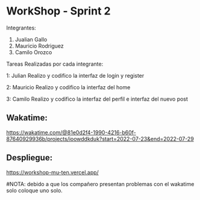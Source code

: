 # WorkShop - Sprint 2

Integrantes:
1. Jualian Gallo
2. Mauricio Rodriguez
3. Camilo Orozco

Tareas Realizadas por cada integrante:

1: Julian
Realizo y codifico la interfaz de login y register

2: Mauricio
Realizo y codifico la interfaz del home

3: Camilo
Realizo y codifico la interfaz del perfil e interfaz del nuevo post

## Wakatime:
https://wakatime.com/@81e0d2f4-1990-4216-b60f-87640929936b/projects/ioowddkduk?start=2022-07-23&end=2022-07-29


## Despliegue:
https://workshop-mu-ten.vercel.app/



#NOTA:
debido a que los compañero presentan problemas con el wakatime solo coloque uno solo.
